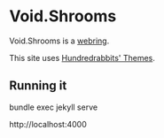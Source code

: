 # Void.Shrooms

Void.Shrooms is a [webring](https://en.wikipedia.org/wiki/Webring).

This site uses [Hundredrabbits' Themes](https://github.com/hundredrabbits/Themes).


## Running it

bundle exec jekyll serve

http://localhost:4000
